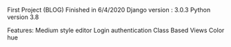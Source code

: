 First Project (BLOG)
Finished in 6/4/2020
Django version : 3.0.3
Python version 3.8

Features:
Medium style editor
Login authentication
Class Based Views
Color hue 

